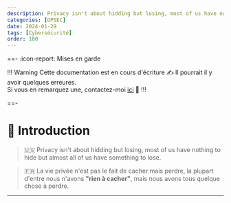 ```yaml
---
description: Privacy isn't about hidding but losing, most of us have nothing to hide but almost all of us have something to lose.
categories: [OPSEC]
date: 2024-01-29
tags: [Cybersécurité]
order: 100
---
```


==- :icon-report: Mises en garde

!!! Warning Cette documentation est en cours d'écriture :writing_hand:
Il pourrait il y avoir quelques erreures.  
Si vous en remarquez une, contactez-moi [ici](mailto:contactit.yarka@slmail.me) :slightly_smiling_face:
!!!

==-

# :mag_right: Introduction

> :us: Privacy isn't about hidding but losing, most of us have nothing to hide but almost all of us have something to   lose.  

> :fr: La vie privée n'est pas le fait de cacher mais perdre, la plupart d'entre nous n'avons **"rien à cacher"**, mais nous avons tous quelque chose à perdre.  

---
